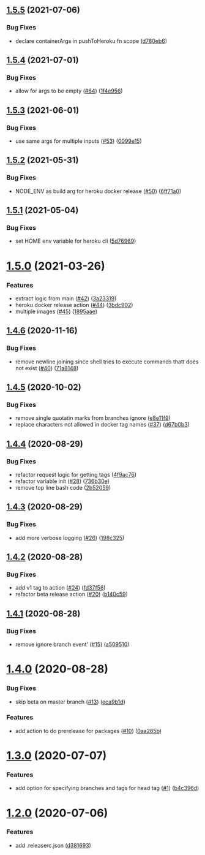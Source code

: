 ## [1.5.5](https://github.com/Storykit/github-actions/compare/v1.5.4...v1.5.5) (2021-07-06)


### Bug Fixes

* declare containerArgs in pushToHeroku fn scope ([d780eb6](https://github.com/Storykit/github-actions/commit/d780eb6999fca788380b4edccd8aa4c132f9f72a))

## [1.5.4](https://github.com/Storykit/github-actions/compare/v1.5.3...v1.5.4) (2021-07-01)


### Bug Fixes

* allow for args to be empty ([#64](https://github.com/Storykit/github-actions/issues/64)) ([1f4e956](https://github.com/Storykit/github-actions/commit/1f4e956977539b9c8089a4c817dc9bd0d5787ad2))

## [1.5.3](https://github.com/Storykit/github-actions/compare/v1.5.2...v1.5.3) (2021-06-01)


### Bug Fixes

* use same args for multiple inputs ([#53](https://github.com/Storykit/github-actions/issues/53)) ([0099e15](https://github.com/Storykit/github-actions/commit/0099e15f5fd78c136cc37d9c5e3ad9cc33df0a1f))

## [1.5.2](https://github.com/Storykit/github-actions/compare/v1.5.1...v1.5.2) (2021-05-31)


### Bug Fixes

* NODE_ENV as build arg for heroku docker release ([#50](https://github.com/Storykit/github-actions/issues/50)) ([6ff71a0](https://github.com/Storykit/github-actions/commit/6ff71a0a85480405261f1553c29f335a7d894948))

## [1.5.1](https://github.com/Storykit/github-actions/compare/v1.5.0...v1.5.1) (2021-05-04)


### Bug Fixes

* set HOME env variable for heroku cli ([5d76969](https://github.com/Storykit/github-actions/commit/5d76969d9abde62c0c1711367fec4e53f4a275d3))

# [1.5.0](https://github.com/Storykit/github-actions/compare/v1.4.6...v1.5.0) (2021-03-26)


### Features

* extract logic from main ([#42](https://github.com/Storykit/github-actions/issues/42)) ([3a23319](https://github.com/Storykit/github-actions/commit/3a23319d21fe82142b35040cb4ec2954748a5821))
* heroku docker release action ([#44](https://github.com/Storykit/github-actions/issues/44)) ([3bdc902](https://github.com/Storykit/github-actions/commit/3bdc902e93286b49d50458e37813cded6d6dd143))
* multiple images ([#45](https://github.com/Storykit/github-actions/issues/45)) ([1895aae](https://github.com/Storykit/github-actions/commit/1895aaee49accbf8247fbb1af5cac7f2b4110d3e))

## [1.4.6](https://github.com/Storykit/github-actions/compare/v1.4.5...v1.4.6) (2020-11-16)


### Bug Fixes

* remove newline joining since shell tries to execute commands thatt does not exist ([#40](https://github.com/Storykit/github-actions/issues/40)) ([71a8148](https://github.com/Storykit/github-actions/commit/71a8148ea4ba2a7bd16a55534376ed6a1ac47be9))

## [1.4.5](https://github.com/Storykit/github-actions/compare/v1.4.4...v1.4.5) (2020-10-02)


### Bug Fixes

* remove single quotatin marks from branches ignore ([e8e11f9](https://github.com/Storykit/github-actions/commit/e8e11f913d1d4feb92bdd6c1a2c8a543b278efe9))
* replace characters not allowed in docker tag names ([#37](https://github.com/Storykit/github-actions/issues/37)) ([d67b0b3](https://github.com/Storykit/github-actions/commit/d67b0b3ca9fcae150e554715abe3a01f9dda1268))

## [1.4.4](https://github.com/Storykit/github-actions/compare/v1.4.3...v1.4.4) (2020-08-29)


### Bug Fixes

* refactor request logic for getting tags ([4f9ac76](https://github.com/Storykit/github-actions/commit/4f9ac76651bd7ed4fb207e35cb845e864aaa8504))
* refactor variable init ([#28](https://github.com/Storykit/github-actions/issues/28)) ([736b30e](https://github.com/Storykit/github-actions/commit/736b30e8c143a0b242b0a16ba2885d2731d465a6))
* remove top line bash code ([2b52059](https://github.com/Storykit/github-actions/commit/2b52059785ada8f82559e32455c250b82ec92e3e))

## [1.4.3](https://github.com/Storykit/github-actions/compare/v1.4.2...v1.4.3) (2020-08-29)


### Bug Fixes

* add more verbose logging ([#26](https://github.com/Storykit/github-actions/issues/26)) ([198c325](https://github.com/Storykit/github-actions/commit/198c3258bfcbb7060f40c6fededebf91ea807dc6))

## [1.4.2](https://github.com/Storykit/github-actions/compare/v1.4.1...v1.4.2) (2020-08-28)


### Bug Fixes

* add v1 tag to action ([#24](https://github.com/Storykit/github-actions/issues/24)) ([fd37f56](https://github.com/Storykit/github-actions/commit/fd37f568de46391ff28ce9bf2b043e1c4058401b))
* refactor beta release action ([#20](https://github.com/Storykit/github-actions/issues/20)) ([b140c59](https://github.com/Storykit/github-actions/commit/b140c596bcf6c5cdce8aeb4544ae835d261f7b19))

## [1.4.1](https://github.com/Storykit/github-actions/compare/v1.4.0...v1.4.1) (2020-08-28)


### Bug Fixes

* remove ignore branch event' ([#15](https://github.com/Storykit/github-actions/issues/15)) ([a509510](https://github.com/Storykit/github-actions/commit/a50951042b8489f83de7ee635dfdea4a8a4415ba))

# [1.4.0](https://github.com/Storykit/github-actions/compare/v1.3.0...v1.4.0) (2020-08-28)


### Bug Fixes

* skip beta on master branch ([#13](https://github.com/Storykit/github-actions/issues/13)) ([eca9b1d](https://github.com/Storykit/github-actions/commit/eca9b1d26086dedb3ce7c2327d1a884034924226))


### Features

* add action to do prerelease for packages ([#10](https://github.com/Storykit/github-actions/issues/10)) ([0aa265b](https://github.com/Storykit/github-actions/commit/0aa265ba52b938cf90e26703a39647ca011d43b6))

# [1.3.0](https://github.com/Storykit/github-actions/compare/v1.2.0...v1.3.0) (2020-07-07)


### Features

* add option for specifying branches and tags for head tag ([#1](https://github.com/Storykit/github-actions/issues/1)) ([b4c396d](https://github.com/Storykit/github-actions/commit/b4c396d0ef40dd1f0454d52a269537d318263d36))

# [1.2.0](https://github.com/Storykit/github-actions/compare/v1.1.0...v1.2.0) (2020-07-06)


### Features

* add .releaserc.json ([d381693](https://github.com/Storykit/github-actions/commit/d3816932b61b6c429e583f5817947e28498fa4d8))
